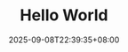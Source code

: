 ---
title: "Hello World"
description: 
date: 2025-09-08T22:39:35+08:00
image: 
math: 
license: 
hidden: false
comments: true
draft: true
---